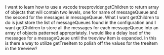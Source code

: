 I want to learn how to use a vscode treeprovider.getChildren to return array of objects that will contain two levels, one for name of messageQueue and the second for the messages in messageQueue. What I want getChildren to do is just store the list of messageQueues found in the configuration and I want getChildren to store all the messages for each messageQueue into an array of objects patterned appropriately.  I would like a delay load of the messages for a messageQueue until the treeview item is expanded. In this is there a way to utilize getTreeItem to polish off the values for the treeitem in the treeview? 